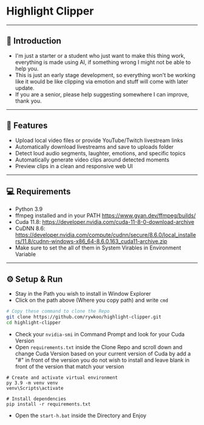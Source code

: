 # Highlight Clipper

---

## 👀 Introduction

- I'm just a starter or a student who just want to make this thing work, everything is made using AI, if something wrong I might not be able to help you.
- This is just an early stage development, so everything won't be working like it would be like clipping via emotion and stuff will come with later update.
- If you are a senior, please help suggesting somewhere I can improve, thank you.

---

## 🚀 Features

- Upload local video files or provide YouTube/Twitch livestream links  
- Automatically download livestreams and save to uploads folder  
- Detect loud audio segments, laughter, emotions, and specific topics  
- Automatically generate video clips around detected moments  
- Preview clips in a clean and responsive web UI  

---

## 💻 Requirements

- Python 3.9  
- ffmpeg installed and in your PATH  https://www.gyan.dev/ffmpeg/builds/
- Cuda 11.8: https://developer.nvidia.com/cuda-11-8-0-download-archive
- CuDNN 8.6: https://developer.nvidia.com/compute/cudnn/secure/8.6.0/local_installers/11.8/cudnn-windows-x86_64-8.6.0.163_cuda11-archive.zip
- Make sure to set the all of them in System Virables in Environment Variable

---

## ⚙️ Setup & Run

- Stay in the Path you wish to install in Window Explorer
- Click on the path above (Where you copy path) and write ```cmd```

```bash
# Copy these command to clone the Repo
git clone https://github.com/rywkoo/highlight-clipper.git
cd highlight-clipper
```

- Check your ```nvidia-smi``` in Command Prompt and look for your Cuda Version
- Open ```requirements.txt``` inside the Clone Repo and scroll down and change Cuda Version based on your current version of Cuda by add a "#" in front of the version you do not wish to install and leave blank in front of the version that match your version

```
# Create and activate virtual environment
py 3.9 -m venv venv
venv\Scripts\activate
```

```
# Install dependencies
pip install -r requirements.txt
```
- Open the ```start-h.bat``` inside the Directory and Enjoy
